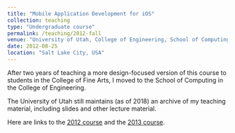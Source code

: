```yaml
---
title: "Mobile Application Development for iOS"
collection: teaching
type: "Undergraduate course"
permalink: /teaching/2012-fall
venue: "University of Utah, College of Engineering, School of Computing"
date: 2012-08-25
location: "Salt Lake City, USA"
---
```


After two years of teaching a more design-focused version of this course to students in the College of Fine Arts, I moved to the School of Computing in the College of Engineering.

The University of Utah still maintains (as of 2018) an archive of my teaching material, including slides and other lecture material.

Here are links to the [2012 course](https://pubweb.eng.utah.edu/~cs4530/2012ios/index.html) and the [2013 course](https://pubweb.eng.utah.edu/~cs4530/2013ios/index.html).
